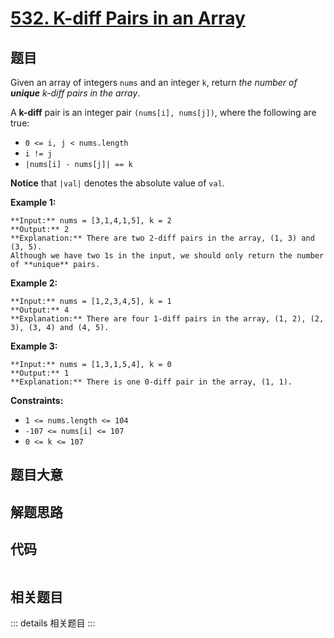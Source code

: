 # [532. K-diff Pairs in an Array](https://leetcode.com/problems/k-diff-pairs-in-an-array)

## 题目

Given an array of integers `nums` and an integer `k`, return _the number of
**unique** k-diff pairs in the array_.

A **k-diff** pair is an integer pair `(nums[i], nums[j])`, where the following
are true:

  * `0 <= i, j < nums.length`
  * `i != j`
  * `|nums[i] - nums[j]| == k`

**Notice** that `|val|` denotes the absolute value of `val`.



**Example 1:**

    
    
    **Input:** nums = [3,1,4,1,5], k = 2
    **Output:** 2
    **Explanation:** There are two 2-diff pairs in the array, (1, 3) and (3, 5).
    Although we have two 1s in the input, we should only return the number of **unique** pairs.
    

**Example 2:**

    
    
    **Input:** nums = [1,2,3,4,5], k = 1
    **Output:** 4
    **Explanation:** There are four 1-diff pairs in the array, (1, 2), (2, 3), (3, 4) and (4, 5).
    

**Example 3:**

    
    
    **Input:** nums = [1,3,1,5,4], k = 0
    **Output:** 1
    **Explanation:** There is one 0-diff pair in the array, (1, 1).
    



**Constraints:**

  * `1 <= nums.length <= 104`
  * `-107 <= nums[i] <= 107`
  * `0 <= k <= 107`


## 题目大意

## 解题思路

## 代码

```javascript

```

## 相关题目

::: details 相关题目
:::
